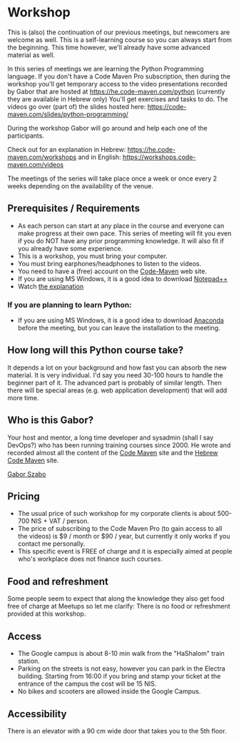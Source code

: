 # Workshop

This is (also) the continuation of our previous meetings, but newcomers are welcome as well. This is a self-learning course so you can always start from the beginning. This time however, we'll already have some advanced material as well.

In this series of meetings we are learning the Python Programming language. If you don't have a Code Maven Pro subscription, then during the workshop you'll get temporary access to the video presentations recorded by Gabor that are hosted at https://he.code-maven.com/python (currently they are available in Hebrew only) You'll get exercises and tasks to do. The videos go over (part of) the slides hosted here: https://code-maven.com/slides/python-programming/

During the workshop Gabor will go around and help each one of the participants.

Check out for an explanation in Hebrew: https://he.code-maven.com/workshops and in English: https://workshops.code-maven.com/videos

The meetings of the series will take place once a week or once every 2 weeks depending on the availability of the venue.


## Prerequisites / Requirements

* As each person can start at any place in the course and everyone can make progress at their own pace. This series of meeting will fit you even if you do NOT have any prior programming knowledge. It will also fit if you already have some experience.
* This is a workshop, you must bring your computer.
* You must bring earphones/headphones to listen to the videos.
* You need to have a (free) account on the [Code-Maven](https://code-maven.com/) web site.
* If you are using MS Windows, it is a good idea to download [Notepad++](https://notepad-plus-plus.org/)
* Watch [the explanation](https://he.code-maven.com/workshops)

### If you are planning to learn Python:

* If you are using MS Windows, it is a good idea to download [Anaconda](https://www.anaconda.com/distribution/) before the meeting, but you can leave the installation to the meeting.

## How long will this Python course take?

It depends a lot on your background and how fast you can absorb the new material. It is very individual. I'd say you need 30-100 hours to handle the beginner part of it. The advanced part is probably of similar length. Then there will be special areas (e.g. web application development) that will add more time.

## Who is this Gabor?

Your host and mentor, a long time developer and sysadmin (shall I say DevOps?) who has been running training courses since 2000.
He wrote and recorded almost all the content of the [Code Maven](https://code-maven.com/) site and the [Hebrew Code Maven](https://he.code-maven.com/) site.

[Gabor Szabo](https://szabgab.com/)

## Pricing

* The usual price of such workshop for my corporate clients is about 500-700 NIS + VAT / person.
* The price of subscribing to the Code Maven Pro (to gain access to all the videos) is $9 / month or $90 / year, but currently it only works if you contact me personally.
* This specific event is FREE of charge and it is especially aimed at people who's workplace does not finance such courses.

## Food and refreshment

Some people seem to expect that along the knowledge they also get food free of charge at Meetups so let me clarify: There is no food or refreshment provided at this workshop.

## Access

* The Google campus is about 8-10 min walk from the "HaShalom" train station.
* Parking on the streets is not easy, however you can park in the Electra building. Starting from 16:00 if you bring and stamp your ticket at the entrance of the campus the cost will be 15 NIS.
* No bikes and scooters are allowed inside the Google Campus.

## Accessibility

There is an elevator with a 90 cm wide door that takes you to the 5th floor.

